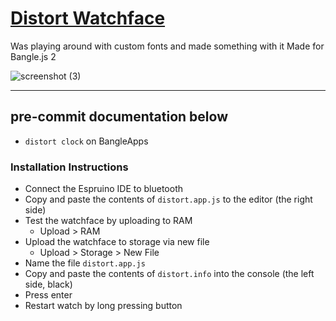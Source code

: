 # [Distort Watchface](https://github.com/elykittytee/BangleApps/tree/master/apps/distortclk)
Was playing around with custom fonts and made something with it
Made for Bangle.js 2

![screenshot (3)](https://user-images.githubusercontent.com/44651387/157507228-100452bf-94a6-476f-aec6-d13d5dad86d5.png)

---
## pre-commit documentation below
- `distort clock` on BangleApps

### Installation Instructions
- Connect the Espruino IDE to bluetooth
- Copy and paste the contents of `distort.app.js` to the editor (the right side)
- Test the watchface by uploading to RAM
  - Upload > RAM
- Upload the watchface to storage via new file
  - Upload > Storage > New File
- Name the file `distort.app.js`
- Copy and paste the contents of `distort.info` into the console (the left side, black)
- Press enter
- Restart watch by long pressing button
